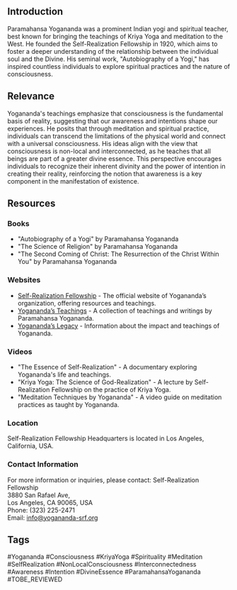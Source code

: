## Introduction
Paramahansa Yogananda was a prominent Indian yogi and spiritual teacher, best known for bringing the teachings of Kriya Yoga and meditation to the West. He founded the Self-Realization Fellowship in 1920, which aims to foster a deeper understanding of the relationship between the individual soul and the Divine. His seminal work, "Autobiography of a Yogi," has inspired countless individuals to explore spiritual practices and the nature of consciousness.

## Relevance
Yogananda's teachings emphasize that consciousness is the fundamental basis of reality, suggesting that our awareness and intentions shape our experiences. He posits that through meditation and spiritual practice, individuals can transcend the limitations of the physical world and connect with a universal consciousness. His ideas align with the view that consciousness is non-local and interconnected, as he teaches that all beings are part of a greater divine essence. This perspective encourages individuals to recognize their inherent divinity and the power of intention in creating their reality, reinforcing the notion that awareness is a key component in the manifestation of existence.

## Resources

### Books
- "Autobiography of a Yogi" by Paramahansa Yogananda
- "The Science of Religion" by Paramahansa Yogananda
- "The Second Coming of Christ: The Resurrection of the Christ Within You" by Paramahansa Yogananda

### Websites
- [Self-Realization Fellowship](https://www.yogananda-srf.org) - The official website of Yogananda’s organization, offering resources and teachings.
- [Yogananda’s Teachings](https://www.yogananda.org) - A collection of teachings and writings by Paramahansa Yogananda.
- [Yogananda’s Legacy](https://www.yogananda.com) - Information about the impact and teachings of Yogananda.

### Videos
- "The Essence of Self-Realization" - A documentary exploring Yogananda's life and teachings.
- "Kriya Yoga: The Science of God-Realization" - A lecture by Self-Realization Fellowship on the practice of Kriya Yoga.
- "Meditation Techniques by Yogananda" - A video guide on meditation practices as taught by Yogananda.

### Location
Self-Realization Fellowship Headquarters is located in Los Angeles, California, USA.

### Contact Information
For more information or inquiries, please contact:
Self-Realization Fellowship  
3880 San Rafael Ave,  
Los Angeles, CA 90065, USA  
Phone: (323) 225-2471  
Email: info@yogananda-srf.org  

## Tags
#Yogananda #Consciousness #KriyaYoga #Spirituality #Meditation #SelfRealization #NonLocalConsciousness #Interconnectedness #Awareness #Intention #DivineEssence #ParamahansaYogananda #TOBE_REVIEWED
